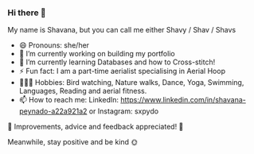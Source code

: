 ### Hi there 👋 
My name is Shavana, but you can call me either Shavy / Shav / Shavs
- 😄 Pronouns: she/her
- 🔭 I’m currently working on building my portfolio
- 🌱 I’m currently learning Databases and how to Cross-stitch!
- ⚡ Fun fact: I am a part-time aerialist specialising in Aerial Hoop
- 👩🏾‍💻 Hobbies: Bird watching, Nature walks, Dance, Yoga, Swimming, Languages, Reading and aerial fitness.
- 📫 How to reach me: LinkedIn: https://www.linkedin.com/in/shavana-peynado-a22a921a2 or Instagram: sxpydo

🔨 Improvements, advice and feedback appreciated! 🔨

Meanwhile, stay positive and be kind 🌞

<!--
**sxpydo/sxpydo** is a ✨ _special_ ✨ repository because its `README.md` (this file) appears on your GitHub profile.

Here are some ideas to get you started:

- 🔭 I’m currently working on ...
- 🌱 I’m currently learning ...
- 👯 I’m looking to collaborate on ...
- 🤔 I’m looking for help with ...
- 💬 Ask me about ...
- 📫 How to reach me: ...
- 😄 Pronouns: ...
- ⚡ Fun fact: ...
-->
